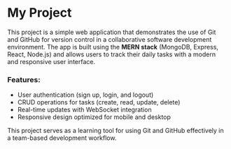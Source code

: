 # My Project

This project is a simple web application that demonstrates the use of Git and GitHub for version control in a collaborative software development environment. The app is built using the **MERN stack** (MongoDB, Express, React, Node.js) and allows users to track their daily tasks with a modern and responsive user interface.

### Features:
- User authentication (sign up, login, and logout)
- CRUD operations for tasks (create, read, update, delete)
- Real-time updates with WebSocket integration
- Responsive design optimized for mobile and desktop

This project serves as a learning tool for using Git and GitHub effectively in a team-based development workflow.
